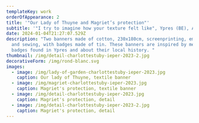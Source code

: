 ```yaml
---
templateKey: work
orderOfAppearance: 2
title: '"Our Lady of Thuyne and Magriet’s protection"'
subtitle: '"I try to imagine how your texture felt like", Ypres (BE), Autumn 2023'
date: 2024-01-04T21:27:07.529Z
description: "Two banners made of cotton, 230x180cm, screenprinting, embroidery
  and sewing, with badges made of tin. These banners are inspired by medieval
  badges found in Ypres and about their local history. "
thumbnail: /img/detail-charlottestuby-ieper-2023-2.jpg
decorativeForm: /img/rond-blanc.svg
images:
  - image: /img/lady-of-garden-charlottestuby-ieper-2023.jpg
    caption: Our lady of Thuyne, textile banner
  - image: /img/magriet-charlottestuby-ieper-2023.jpg
    caption: Magriet's protection, textile banner
  - image: /img/detail-charlottestuby-ieper-2023.jpg
    caption: Magriet's protection, detail
  - image: /img/detail-charlottestuby-ieper-2023-2.jpg
    caption: Magriet's protection, detail
---
```

